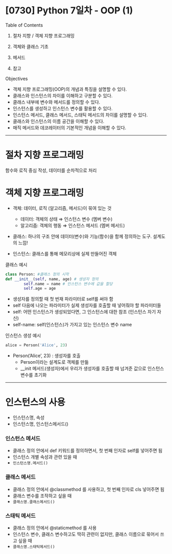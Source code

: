 # [0730] Python 7일차 - OOP (1)

Table of Contents

1. 절차 지향 / 객체 지향 프로그래밍

2. 객체와 클래스 기초

3. 메서드

4. 참고

Objectives

- 객체 지향 프로그래밍(OOP)의 개념과 특징을 설명할 수 있다.
- 클래스와 인스턴스의 차이를 이해하고 구분할 수 있다.
- 클래스 내부에 변수와 메서드를 정의할 수 있다.
- 인스턴스를 생성하고 인스턴스 변수를 활용할 수 있다.
- 인스턴스 메서드, 클래스 메서드, 스태틱 메서드의 차이를 설명할 수 있다.
- 클래스와 인스턴스의 이름 공간을 이해할 수 있다.
- 매직 메서드와 데코레이터의 기본적인 개념을 이해할 수 있다.

---

# 절차 지향 프로그래밍

함수와 로직 중심 작성, 데이터를 순차적으로 처리

# 객체 지향 프로그래밍

- 객체: 데이터, 로직 (알고리즘, 메서드)이 묶여 있는 것

  - 데이터: 객체의 상태 ⇒ 인스턴스 변수 (멤버 변수)
  - 알고리즘: 객체의 행동 ⇒ 인스턴스 메서드 (멤버 메서드)

- 클래스: 하나의 구조 안에 데이터(변수)와 기능(함수)을 함께 정의하는 도구. 설계도의 느낌!
- 인스턴스: 클래스를 통해 메모리상에 실제 만들어진 객체

클래스 예시

```python
class Person: #클래스 정의 시작
def __init__(self, name, age) # 생성자 정의
		self.name = name # 인스턴스 변수에 값을 할당
		self.age = age
```

- 생성자를 정의할 때 첫 번재 파라미터로 self를 써야 함
- self 다음에 나오는 파라미터가 실제 생성자를 호출할 때 넣어줘야 할 파라미터들
- self: 어떤 인스턴스가 생성되었다면, 그 인스턴스에 대한 참조 (인스턴스 자기 자신)
- self-name: self(인스턴스)가 가지고 있는 인스턴스 변수 name

인스턴스 생성 예시

```python
alice = Person('Alice', 23)
```

- Person(’Alice’, 23) : 생성자를 호출
  - Person이라는 설계도로 객체를 만듦
  - \_\_init 메서드(생성자)에서 우리가 생성자를 호출할 때 넘겨준 값으로 인스턴스 변수를 초기화

---

# 인스턴스의 사용

- 인스턴스명, 속성
- 인스턴스명, 인스턴스메서드()

### 인스턴스 메서드

- 클래스 정의 안에서 def 키워드를 정의하면서, 첫 번째 인자로 self를 넣어주면 됨
- 인스턴스 개별 속성과 관련 있을 때
- `인스턴스명.메서드()`

### 클래스 메서드

- 클래스 정의 안에서 @classmethod 를 사용하고, 첫 번째 인자로 cls 넣어주면 됨
- 클래스 변수를 조작하고 싶을 때
- `클래스명.클래스메서드()`

### 스태틱 메서드

- 클래스 정의 안에서 @staticmethod 를 사용
- 인스턴스 변수, 클래스 변수하고도 딱히 관련이 없지만, 클래스 이름으로 묶어서 쓰고 싶을 때
- `클래스명.스태틱메서드()`
